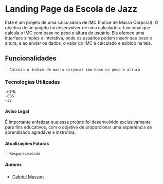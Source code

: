 # Landing Page da Escola de Jazz

Este é um projeto de uma calculadora de IMC (Índice de Massa Corporal). O objetivo deste projeto foi desenvolver de uma calculadora funcional que calcula o IMC com base no peso e altura do usuário. Ela oferece uma interface simples e interativa, onde os usuários podem inserir seu peso e altura, e ao enviar os dados, o valor do IMC é calculado e exibido na tela.

## Funcionalidades
    - Calcula o índice de massa corporal com base no peso e altura


### Tecnologias Utilizadas
    -HTML
    -CSS
    -JS

#### Aviso Legal
É importante enfatizar que esse projeto foi desenvolvido exclusivamente para fins educativos, com o objetivo de proporcionar uma experiência de aprendizado agradável e instrutiva.

#### Atualizações Futuras
    - Responsividade

##### Autores
- [Gabriel Masson](https://www.github.com/dev-masson)
